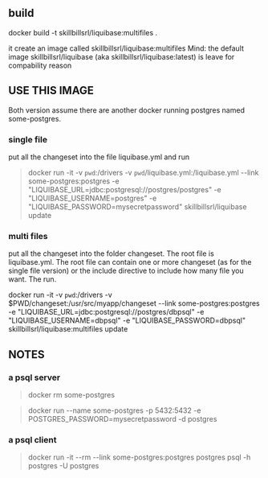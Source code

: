 ## build
docker build -t skillbillsrl/liquibase:multifiles .

it create an image called skillbillsrl/liquibase:multifiles
Mind: the default image skillbillsrl/liquibase (aka skillbillsrl/liquibase:latest) is leave for compability reason 

## USE THIS IMAGE

Both version assume there are another docker running postgres named some-postgres.

### single file

put all the changeset into the file liquibase.yml and run

> docker run -it -v `pwd`:/drivers -v `pwd`/liquibase.yml:/liquibase.yml --link some-postgres:postgres -e "LIQUIBASE_URL=jdbc:postgresql://postgres/postgres" -e "LIQUIBASE_USERNAME=postgres" -e "LIQUIBASE_PASSWORD=mysecretpassword" skillbillsrl/liquibase update

### multi files

put all the changeset into the folder changeset. The root file is liquibase.yml.
The root file can contain one or more changeset (as for the single file version) or the include directive to include how many file you want.
The run.

docker run -it -v `pwd`:/drivers  -v $PWD/changeset:/usr/src/myapp/changeset --link some-postgres:postgres -e "LIQUIBASE_URL=jdbc:postgresql://postgres/dbpsql" -e "LIQUIBASE_USERNAME=dbpsql" -e "LIQUIBASE_PASSWORD=dbpsql"  skillbillsrl/liquibase:multifiles update

## NOTES

### a psql server

> docker rm some-postgres

> docker run --name some-postgres -p 5432:5432 -e POSTGRES_PASSWORD=mysecretpassword -d postgres

### a psql client

> docker run -it --rm --link some-postgres:postgres postgres psql -h postgres -U postgres
